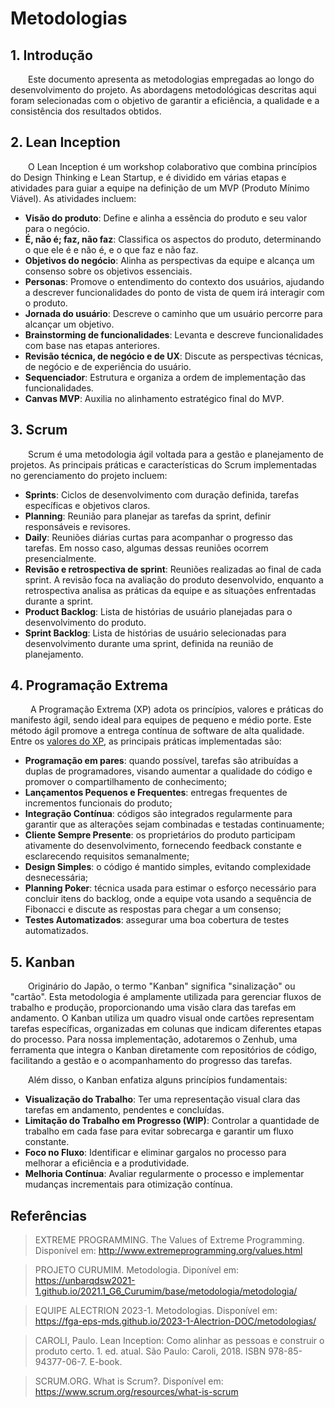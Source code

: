 # Metodologias

## 1. Introdução

&emsp;&emsp;Este documento apresenta as metodologias empregadas
ao longo do desenvolvimento do projeto. As abordagens metodológicas descritas 
aqui foram selecionadas com o objetivo de garantir a eficiência, a qualidade e
a consistência dos resultados obtidos.

## 2. Lean Inception

&emsp;&emsp;O Lean Inception é um workshop colaborativo que combina princípios do Design Thinking e Lean Startup, e é dividido em várias etapas e atividades para guiar a equipe na definição de um MVP (Produto Mínimo Viável). As atividades incluem:

- **Visão do produto**: Define e alinha a essência do produto e seu valor para o negócio.
- **É, não é; faz, não faz**: Classifica os aspectos do produto, determinando o que ele é e não é, e o que faz e não faz.
- **Objetivos do negócio**: Alinha as perspectivas da equipe e alcança um consenso sobre os objetivos essenciais.
- **Personas**: Promove o entendimento do contexto dos usuários, ajudando a descrever funcionalidades do ponto de vista de quem irá interagir com o produto.
- **Jornada do usuário**: Descreve o caminho que um usuário percorre para alcançar um objetivo.
- **Brainstorming de funcionalidades**: Levanta e descreve funcionalidades com base nas etapas anteriores.
- **Revisão técnica, de negócio e de UX**: Discute as perspectivas técnicas, de negócio e de experiência do usuário.
- **Sequenciador**: Estrutura e organiza a ordem de implementação das funcionalidades.
- **Canvas MVP**: Auxilia no alinhamento estratégico final do MVP.

## 3. Scrum

&emsp;&emsp;Scrum é uma metodologia ágil voltada para a gestão e planejamento de projetos. As principais práticas e características do Scrum implementadas no gerenciamento do projeto incluem:

- **Sprints**: Ciclos de desenvolvimento com duração definida, tarefas específicas e objetivos claros.
- **Planning**: Reunião para planejar as tarefas da sprint, definir responsáveis e revisores.
- **Daily**: Reuniões diárias curtas para acompanhar o progresso das tarefas. Em nosso caso, algumas dessas reuniões ocorrem presencialmente.
- **Revisão e retrospectiva de sprint**: Reuniões realizadas ao final de cada sprint. A revisão foca na avaliação do produto desenvolvido, enquanto a retrospectiva analisa as práticas da equipe e as situações enfrentadas durante a sprint.
- **Product Backlog**: Lista de histórias de usuário planejadas para o desenvolvimento do produto.
- **Sprint Backlog**: Lista de histórias de usuário selecionadas para desenvolvimento durante uma sprint, definida na reunião de planejamento.

## 4. Programação Extrema

&emsp;&emsp; A Programação Extrema (XP) adota os princípios, valores e práticas do manifesto ágil, sendo ideal para equipes de pequeno e médio porte. Este método ágil promove a entrega contínua de software de alta qualidade. Entre os [valores do XP](http://www.extremeprogramming.org/values.html), as principais práticas implementadas são:

- **Programação em pares**: quando possível, tarefas são atribuídas a duplas de programadores, visando aumentar a qualidade do código e promover o compartilhamento de conhecimento;
- **Lançamentos Pequenos e Frequentes**: entregas frequentes de incrementos funcionais do produto;
- **Integração Contínua**: códigos são integrados regularmente para garantir que as alterações sejam combinadas e testadas continuamente;
- **Cliente Sempre Presente**: os proprietários do produto participam ativamente do desenvolvimento, fornecendo feedback constante e esclarecendo requisitos semanalmente;
- **Design Simples**: o código é mantido simples, evitando complexidade desnecessária;
- **Planning Poker**: técnica usada para estimar o esforço necessário para concluir itens do backlog, onde a equipe vota usando a sequência de Fibonacci e discute as respostas para chegar a um consenso;
- **Testes Automatizados**: assegurar uma boa cobertura de testes automatizados.

## 5. Kanban

&emsp;&emsp;Originário do Japão, o termo "Kanban" significa "sinalização" ou "cartão". Esta metodologia é amplamente utilizada para gerenciar fluxos de trabalho e produção, proporcionando uma visão clara das tarefas em andamento. O Kanban utiliza um quadro visual onde cartões representam tarefas específicas, organizadas em colunas que indicam diferentes etapas do processo. Para nossa implementação, adotaremos o Zenhub, uma ferramenta que integra o Kanban diretamente com repositórios de código, facilitando a gestão e o acompanhamento do progresso das tarefas.

&emsp;&emsp;Além disso, o Kanban enfatiza alguns princípios fundamentais:

- **Visualização do Trabalho**: Ter uma representação visual clara das tarefas em andamento, pendentes e concluídas.
- **Limitação do Trabalho em Progresso (WIP)**: Controlar a quantidade de trabalho em cada fase para evitar sobrecarga e garantir um fluxo constante.
- **Foco no Fluxo**: Identificar e eliminar gargalos no processo para melhorar a eficiência e a produtividade.
- **Melhoria Contínua**: Avaliar regularmente o processo e implementar mudanças incrementais para otimização contínua.

## Referências

> EXTREME PROGRAMMING. The Values of Extreme Programming. Disponível em: <http://www.extremeprogramming.org/values.html>

> PROJETO CURUMIM. Metodologia. Diponível em: <https://unbarqdsw2021-1.github.io/2021.1_G6_Curumim/base/metodologia/metodologia/>

>EQUIPE ALECTRION 2023-1. Metodologias. Disponível em: <https://fga-eps-mds.github.io/2023-1-Alectrion-DOC/metodologias/>

> CAROLI, Paulo. Lean Inception: Como alinhar as pessoas e construir o produto certo. 1. ed. atual. São Paulo: Caroli, 2018. ISBN 978-85-94377-06-7. E-book.
    
> SCRUM.ORG. What is Scrum?. Disponível em: <https://www.scrum.org/resources/what-is-scrum>
